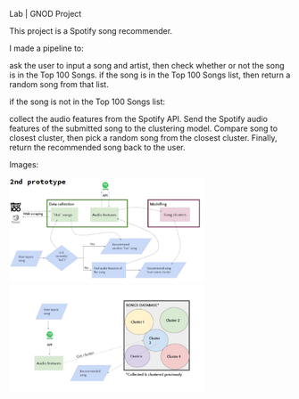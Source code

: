 Lab | GNOD Project

This project is a Spotify song recommender. 

I made a pipeline to:

ask the user to input a song and artist, then check whether or not the song is in the Top 100 Songs.
if the song is in the Top 100 Songs list, then return a random song from that list.                         
                         
                         
if the song is not in the Top 100 Songs list:

collect the audio features from the Spotify API. Send the Spotify audio features of the submitted song to the clustering model.
Compare song to closest cluster, then pick a random song from the closest cluster. Finally, return the recommended song back to the user.


Images:


<img src="images/prototype2.0.png" width="350" title="prototype 2">
<img src="images/prototype2.1.png" width="350" title="prototype 2.1">

